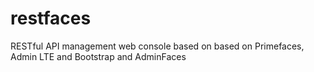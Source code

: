 # restfaces
RESTful API management web console based on based on Primefaces, Admin LTE and Bootstrap and AdminFaces

